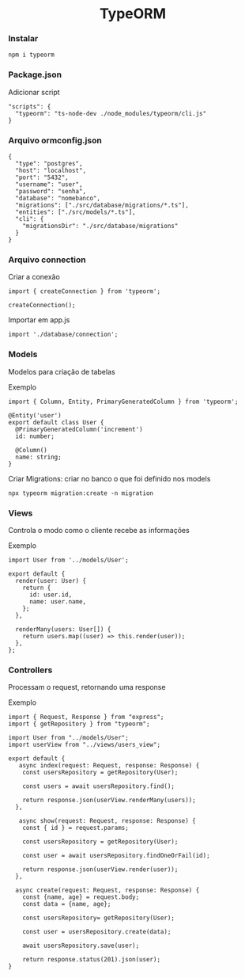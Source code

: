 <h1 align="center">TypeORM</h1>

<h3>Instalar</h3>

```
npm i typeorm
```
<h3>Package.json</h3>
<p>Adicionar script</p>

```
"scripts": {
  "typeorm": "ts-node-dev ./node_modules/typeorm/cli.js"
}
```
<h3>Arquivo ormconfig.json</h3>

```
{
  "type": "postgres",
  "host": "localhost",
  "port": "5432",
  "username": "user",
  "password": "senha",
  "database": "nomebanco",
  "migrations": ["./src/database/migrations/*.ts"],
  "entities": ["./src/models/*.ts"],
  "cli": {
    "migrationsDir": "./src/database/migrations"
  }
}

```
<h3>Arquivo connection</h3>
<p>Criar a conexão</p>

```
import { createConnection } from 'typeorm';

createConnection();
```
<p>Importar em app.js</p>

```
import './database/connection';
```
<h3>Models</h3>
<p>Modelos para criação de tabelas</p>
<p>Exemplo</p>

```
import { Column, Entity, PrimaryGeneratedColumn } from 'typeorm';

@Entity('user')
export default class User {
  @PrimaryGeneratedColumn('increment')
  id: number;

  @Column()
  name: string;
}

```
<p>Criar Migrations: criar no banco o que foi definido nos models</p>

```
npx typeorm migration:create -n migration
```
<h3>Views</h3>
<p>Controla o modo como o cliente recebe as informações</p>
<p>Exemplo</p>

```
import User from '../models/User';

export default {
  render(user: User) {
    return {
      id: user.id,
      name: user.name,
    };
  },

  renderMany(users: User[]) {
    return users.map((user) => this.render(user));
  },
};

```
<h3>Controllers</h3>
<p>Processam o request, retornando uma response</p>
<p>Exemplo</p>

```
import { Request, Response } from "express";
import { getRepository } from "typeorm";

import User from "../models/User";
import userView from "../views/users_view";

export default {
   async index(request: Request, response: Response) {
    const usersRepository = getRepository(User);

    const users = await usersRepository.find();

    return response.json(userView.renderMany(users));
  },
  
   async show(request: Request, response: Response) {
    const { id } = request.params;

    const usersRepository = getRepository(User);

    const user = await usersRepository.findOneOrFail(id);

    return response.json(userView.render(user));
  },
  
  async create(request: Request, response: Response) {
    const {name, age} = request.body;
    const data = {name, age};
    
    const usersRepository= getRepository(User);
    
    const user = usersRepository.create(data);
    
    await usersRepository.save(user);

    return response.status(201).json(user);
}
```
